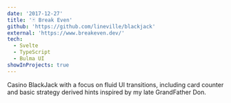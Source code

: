 ```yaml
---
date: '2017-12-27'
title: '🃏 Break Even'
github: 'https://github.com/lineville/blackjack'
external: 'https://www.breakeven.dev/'
tech:
  - Svelte
  - TypeScript
  - Bulma UI
showInProjects: true
---
```


Casino BlackJack with a focus on fluid UI transitions,
including card counter and basic strategy derived hints
inspired by my late GrandFather Don.
